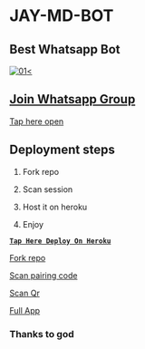 # JAY-MD-BOT

## Best Whatsapp Bot


  <a href="https://ibb.co/N6NMDtn"><img src="https://telegra.ph/file/7a0ada33ec9b812cea5f4.jpg" alt="01" border="0" /><                  


## Join Whatsapp Group

[Tap here open](https://chat.whatsapp.com/I4YnNl6k0Qh35b6GxSLcfj)


## Deployment steps

1. Fork repo


2. Scan session


3. Host it on heroku


4. Enjoy


**[`Tap Here Deploy On Heroku`](https://dashboard.heroku.com/new?template=https://github.com/ibrahimaitech/jay-ai-bot)**



[Fork repo](https://github.com/jayden-official/JAY-MD-BOT/fork)



[Scan pairing code](https://jay-md-scanner1-4a694122a9ee.herokuapp.com/pair)



[Scan Qr](https://jay-md-scanner1-4a694122a9ee.herokuapp.com/qr)



[Full App](https://jay-md-scanner1-4a694122a9ee.herokuapp.com/)


### Thanks to god
